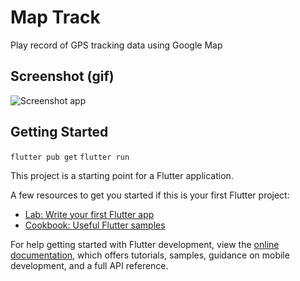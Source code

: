 # Map Track

Play record of GPS tracking data using Google Map


## Screenshot (gif)
![Screenshot app](https://media.giphy.com/media/v1.Y2lkPTc5MGI3NjExMTI5NzNkYmQyY2YyZDJiZjdlNzhjNDI1MDBjYmIxNjA3NmRlNzcyZCZjdD1n/FmGTfhbYiMmwMovvNC/giphy-downsized.gif)

## Getting Started

`flutter pub get`
`flutter run`

This project is a starting point for a Flutter application.

A few resources to get you started if this is your first Flutter project:

- [Lab: Write your first Flutter app](https://docs.flutter.dev/get-started/codelab)
- [Cookbook: Useful Flutter samples](https://docs.flutter.dev/cookbook)

For help getting started with Flutter development, view the
[online documentation](https://docs.flutter.dev/), which offers tutorials,
samples, guidance on mobile development, and a full API reference.
